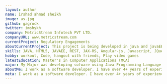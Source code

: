 ```yaml
---
layout: author
name: irshad ahmad sheikh
image: as.jpg
github: gagrock
twitter: imshykh
company: MetricStream Infotech PVT LTD.
companyURL: www.metricstream.com
currentProject: Regulatory Engagements
aboutCurrentProject: This project is being developed in java and javaEE and HTML5. My main contribution is to develop rest Api services.
skills: JAVA, HTML5, JAVAEE, REST, JAX-RS, Angular-js, Javascript, JQuery, C++, Lua, SQl, WebDesign, CSS3, Groovy
hobby: workout, Code, hangout with friends, Play video games
latestEducation: Master's in Computer Applications (MCA)
major: My Major was developing sofware using Java Programming Language.
aboutMe: I work as a software developer. I have over 4+ years of experience in developing web applications and Java Enterprise applications. 
meta: I work as a software developer. I have over 4+ years of experience in developing web applications and Java Enterprise applications. 
---
```

